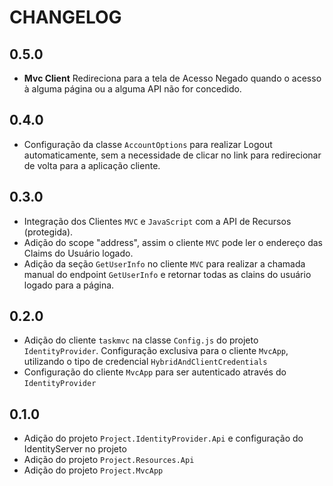 # CHANGELOG

## 0.5.0

- **Mvc Client** Redireciona para a tela de Acesso Negado quando o acesso à alguma página ou a alguma API não for concedido.

## 0.4.0

- Configuração da classe `AccountOptions` para realizar Logout automaticamente, sem a necessidade de clicar no link para redirecionar de volta para a aplicação cliente.

## 0.3.0

- Integração dos Clientes `MVC` e `JavaScript` com a API de Recursos (protegida). 
- Adição do scope "address", assim o cliente `MVC` pode ler o endereço das Claims do Usuário logado.
- Adição da seção `GetUserInfo` no cliente `MVC` para realizar a chamada manual do endpoint `GetUserInfo` e retornar todas as clains do usuário logado para a página.

## 0.2.0

- Adição do cliente `taskmvc` na classe `Config.js` do projeto `IdentityProvider`. Configuração exclusiva para o cliente `MvcApp`, utilizando o tipo de credencial `HybridAndClientCredentials`
- Configuração do cliente `MvcApp` para ser autenticado através do `IdentityProvider`

## 0.1.0

- Adição do projeto `Project.IdentityProvider.Api` e configuração do IdentityServer no projeto
- Adição do projeto `Project.Resources.Api`
- Adição do projeto `Project.MvcApp`